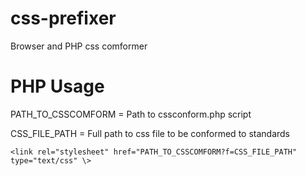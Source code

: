 # css-prefixer
Browser and PHP css comformer

# PHP Usage
PATH_TO_CSSCOMFORM = Path to cssconform.php script

CSS_FILE_PATH = Full path to css file to be conformed to standards

```
<link rel="stylesheet" href="PATH_TO_CSSCOMFORM?f=CSS_FILE_PATH" type="text/css" \>
```
